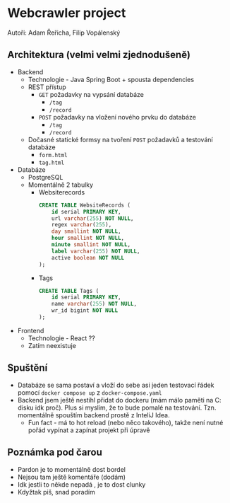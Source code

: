 # Webcrawler project
Autoři: Adam Řeřicha, Filip Vopálenský

## Architektura (velmi velmi zjednodušeně)
- Backend
  - Technologie - Java Spring Boot + spousta dependencies
  - REST přístup
    - `GET` požadavky na vypsání databáze
      - `/tag`
      - `/record`
    - `POST` požadavky na vložení nového prvku do databáze
      - `/tag`
      - `/record`
  - Dočasné statické formsy na tvoření `POST` požadavků a testování databáze
      - `form.html`
      - `tag.html`
- Databáze
  - PostgreSQL
  - Momentálně 2 tabulky
    - Websiterecords
        ```sql
        CREATE TABLE WebsiteRecords (
            id serial PRIMARY KEY,
            url varchar(255) NOT NULL,
            regex varchar(255),
            day smallint NOT NULL,
            hour smallint NOT NULL,
            minute smallint NOT NULL,
            label varchar(255) NOT NULL,
            active boolean NOT NULL
        );
        ```
    - Tags
        ```sql  
        CREATE TABLE Tags (
            id serial PRIMARY KEY,
            name varchar(255) NOT NULL,
            wr_id bigint NOT NULL
        );
        ```
- Frontend
  - Technologie - React ??
  - Zatím neexistuje

## Spuštění
- Databáze se sama postaví a vloží do sebe asi jeden testovací řádek pomocí `docker compose up` z `docker-compose.yaml`
- Backend jsem ještě nestihl přidat do dockeru (mám málo paměti na C: disku idk proč). Plus si myslím, že to bude pomalé na testování. Tzn. momentálně spouštím backend prostě z InteliJ Idea.
  - Fun fact - má to hot reload (nebo něco takového), takže není nutné pořád vypínat a zapínat projekt při úpravě

## Poznámka pod čarou
- Pardon je to momentálně dost bordel
- Nejsou tam ještě komentáře (dodám)
- Idk jestli to někde nepadá , je to dost clunky
- Kdyžtak piš, snad poradím